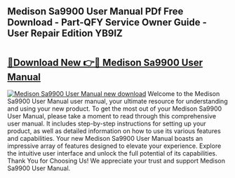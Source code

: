 ## Medison Sa9900 User Manual PDf Free Download - Part-QFY Service Owner Guide - User Repair Edition YB9IZ

# <h2><a href="http://bc63398.oget.top/?id=Medison+Sa9900+User+Manual">🔗Download New 👉🔴 Medison Sa9900 User Manual</a></h2>

[![Medison Sa9900 User Manual new download](https://i.imgur.com/5g1atiW.png)](http://bc63398.oget.top/?id=Medison+Sa9900+User+Manual)
Welcome to the Medison Sa9900 User Manual user manual, your ultimate resource for understanding and using your new product. To get the most out of your Medison Sa9900 User Manual, please take a moment to read through this comprehensive user manual. It includes step-by-step instructions for setting up your product, as well as detailed information on how to use its various features and capabilities. Your new Medison Sa9900 User Manual boasts an impressive array of features designed to elevate your experience. Explore the intuitive user interface and unlock the full potential of its capabilities. Thank You for Choosing Us! We appreciate your trust and support Medison Sa9900 User Manual.
